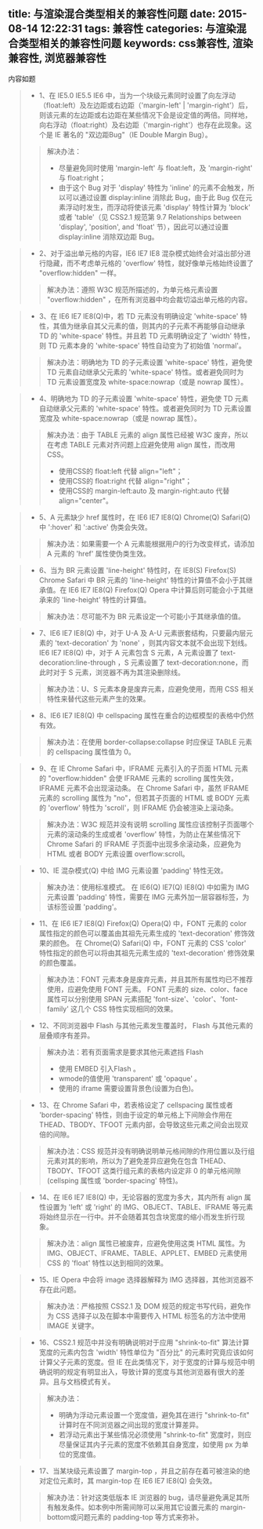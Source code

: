 title: 与渲染混合类型相关的兼容性问题
date: 2015-08-14 12:22:31
tags: 兼容性
categories: 与渲染混合类型相关的兼容性问题
keywords: css兼容性, 渲染兼容性, 浏览器兼容性
---
内容如题
<!-- more -->

> - 1、在 IE5.0 IE5.5 IE6 中，当为一个块级元素同时设置了向左浮动（float:left）及左边距或右边距（'margin-left' | 'margin-right'）后，则该元素的左边距或右边距在某些情况下会是设定值的两倍。同样地，向右浮动（float:right）及右边距（'margin-right'）也存在此现象。这个是 IE 著名的 "双边距Bug"（IE Double Margin Bug）。
>> 解决办法：
>> - 尽量避免同时使用 'margin-left' 与 float:left，及 'margin-right' 与 float:right；
>> - 由于这个 Bug 对于 'display' 特性为 'inline' 的元素不会触发，所以可以通过设置 display:inline 消除此 Bug，由于此 Bug 仅在元素浮动时发生，而浮动将使该元素 'display' 特性计算为 'block' 或者 'table'（见 CSS2.1 规范第 9.7 Relationships between 'display', 'position', and 'float' 节），因此可以通过设置 display:inline 消除双边距 Bug。

> - 2、对于溢出单元格的内容，IE6 IE7 IE8 混杂模式始终会对溢出部分进行隐藏，而不考虑单元格的 'overflow' 特性，就好像单元格始终设置了 "overflow:hidden" 一样。
>> 解决办法：遵照 W3C 规范所描述的，为单元格元素设置 "overflow:hidden" ，在所有浏览器中均会裁切溢出单元格的内容。

> - 3、在 IE6 IE7 IE8(Q)中，若 TD 元素没有明确设定 'white-space' 特性，其值为继承自其父元素的值，则其内的子元素不再能够自动继承 TD 的 'white-space' 特性。并且若 TD 元素明确设定了 'width' 特性，则 TD 元素本身的 'white-space' 特性自动变为了初始值 'normal'。
>> 解决办法：明确地为 TD 的子元素设置 'white-space' 特性，避免使 TD 元素自动继承父元素的 'white-space' 特性。或者避免同时为 TD 元素设置宽度及 white-space:nowrap（或是 nowrap 属性）。

> - 4、明确地为 TD 的子元素设置 'white-space' 特性，避免使 TD 元素自动继承父元素的 'white-space' 特性。或者避免同时为 TD 元素设置宽度及 white-space:nowrap（或是 nowrap 属性）。
>> 解决办法：由于 TABLE 元素的 align 属性已经被 W3C 废弃，所以在考虑 TABLE 元素对齐问题上应避免使用 align 属性，而改用 CSS。
>> - 使用CSS的 float:left 代替 align="left"；
>> - 使用CSS的 float:right 代替 align="right"；
>> - 使用CSS的 margin-left:auto 及 margin-right:auto 代替 align="center"。

> - 5、A 元素缺少 href 属性时，在 IE6 IE7 IE8(Q) Chrome(Q) Safari(Q) 中 ':hover' 和 ':active' 伪类会失效。
>> 解决办法：如果需要一个 A 元素能根据用户的行为改变样式，请添加 A 元素的 'href' 属性使伪类生效。

> - 6、当为 BR 元素设置 'line-height' 特性时，在 IE8(S) Firefox(S) Chrome Safari 中 BR 元素的 'line-height' 特性的计算值不会小于其继承值。在 IE6 IE7 IE8(Q) Firefox(Q) Opera 中计算后则可能会小于其继承来的 'line-height' 特性的计算值。
>> 解决办法：尽可能不为 BR 元素设定一个可能小于其继承值的值。

> - 7、IE6 IE7 IE8(Q) 中，对于 U-A 及 A-U 元素嵌套结构，只要最内层元素的 'text-decoration' 为 'none' ，则其内容文本就不会出现下划线。
IE6 IE7 IE8(Q) 中，对于 A 元素包含 S 元素，A 元素设置了 text-decoration:line-through ，S 元素设置了 text-decoration:none，而此时对于 S 元素，浏览器不再为其渲染删除线。
>> 解决办法：U、S 元素本身是废弃元素，应避免使用，而用 CSS 相关特性来替代这些元素产生的效果。

> - 8、IE6 IE7 IE8(Q) 中 cellspacing 属性在重合的边框模型的表格中仍然有效。
>> 解决办法：在使用 border-collapse:collapse 时应保证 TABLE 元素的 cellspacing 属性值为 0。

> - 9、在 IE Chrome Safari 中，IFRAME 元素引入的子页面 HTML 元素的 "overflow:hidden" 会使 IFRAME 元素的 scrolling 属性失效，IFRAME 元素不会出现滚动条。
在 Chrome Safari 中，虽然 IFRAME 元素的 scrolling 属性为 "no"，但若其子页面的 HTML 或 BODY 元素的 'overflow' 特性为 'scroll'，则 IFRAME 仍会被渲染上滚动条。
>> 解决办法：W3C 规范并没有说明 scrolling 属性应该控制子页面哪个元素的滚动条的生成或者 'overflow' 特性，为防止在某些情况下 Chrome Safari 的 IFRAME 子页面中出现多余滚动条，应避免为 HTML 或者 BODY 元素设置 overflow:scroll。

> - 10、IE 混杂模式(Q) 中给 IMG 元素设置 'padding' 特性无效。
>> 解决办法：使用标准模式。
在 IE6(Q) IE7(Q) IE8(Q) 中如需为 IMG 元素设置 'padding' 特性，需要在 IMG 元素外加一层容器标签，为该标签设置 'padding'。

> - 11、在 IE6 IE7 IE8(Q) Firefox(Q) Opera(Q) 中，FONT 元素的 color 属性指定的颜色可以覆盖由其祖先元素生成的 'text-decoration' 修饰效果的颜色。
在 Chrome(Q) Safari(Q) 中，FONT 元素的 CSS 'color' 特性指定的颜色可以将由其祖先元素生成的 'text-decoration' 修饰效果的颜色覆盖。
>> 解决办法：FONT 元素本身是废弃元素，并且其所有属性均已不推荐使用，应避免使用 FONT 元素。
FONT 元素的 size、color、face 属性可以分别使用 SPAN 元素搭配 'font-size'、'color'、'font-family' 这几个 CSS 特性实现相同的效果。

> - 12、不同浏览器中 Flash 与其他元素发生覆盖时， Flash 与其他元素的层叠顺序有差异。
>> 解决办法：若有页面需求是要求其他元素遮挡 Flash
>> - 使用 EMBED 引入Flash 。
>> - wmode的值使用 'transparent' 或 'opaque' 。
>> - 使用的 iframe 需要设置背景色(设置为白色)。

> - 13、在 Chrome Safari 中，若表格设定了 cellspacing 属性或者 'border-spacing' 特性，则由于设定的单元格上下间隙会作用在 THEAD、TBODY、TFOOT 元素内部，会导致这些元素之间会出现双倍的间隙。
>> 解决办法：CSS 规范并没有明确说明单元格间隙的作用位置以及行组元素对其的影响，所以为了避免差异应避免在包含 THEAD、TBODY、TFOOT 这类行组元素的表格内设定非 0 的单元格间隙 (cellsping 属性或 'border-spacing' 特性)。

> - 14、在 IE6 IE7 IE8(Q) 中，无论容器的宽度为多大，其内所有 align 属性设置为 'left' 或 'right' 的 IMG、OBJECT、TABLE、IFRAME 等元素将始终显示在一行中。并不会随着其包含块宽度的缩小而发生折行现象。
>> 解决办法：align 属性已被废弃，应避免使用这类 HTML 属性。为 IMG、OBJECT、IFRAME、TABLE、APPLET、EMBED 元素使用 CSS 的 'float' 特性以达到相同的效果。

> - 15、IE Opera 中会将 image 选择器解释为 IMG 选择器，其他浏览器不存在此问题。
>> 解决办法：严格按照 CSS2.1 及 DOM 规范的规定书写代码，避免作为 CSS 选择子以及在脚本中需要传入 HTML 标签名的方法中使用 IMAGE 关键字。

> - 16、CSS2.1 规范中并没有明确说明对于应用 "shrink-to-fit" 算法计算宽度的元素内包含 'width' 特性单位为 "百分比" 的元素时究竟应该如何计算父子元素的宽度。但 IE 在此类情况下，对于宽度的计算与规范中明确说明的规定有明显出入，导致计算的宽度与其他浏览器有很大的差异。且与文档模式有关。
>> 解决办法：
>> - 明确为浮动元素设置一个宽度值，避免其在进行 "shrink-to-fit" 计算时在不同浏览器之间出现的宽度计算差异。
>> - 若浮动元素出于某些情况必须使用 "shrink-to-fit" 宽度时，则应尽量保证其内子元素的宽度不依赖其自身宽度，如使用 px 为单位的宽度值。

> - 17、当某块级元素设置了 margin-top ，并且之前存在着可被渲染的绝对定位元素时，其 margin-top 在 IE6 IE7 IE8(Q) 会失效。
>> 解决办法：针对这类低版本 IE 浏览器的 bug，请尽量避免满足其所有触发条件。如本例中所需间隙可以采用其它设置元素的 margin-bottom或问题元素的 padding-top 等方式来弥补。
